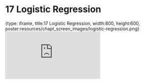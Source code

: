 # 17 Logistic Regression
 
{type: iframe, title:17 Logistic Regression, width:800, height:600, poster:resources/chapt_screen_images/logistic-regression.png}
![](https://b7m.github.io/Regression_Models/no_toc/logistic-regression.html)
 

 
